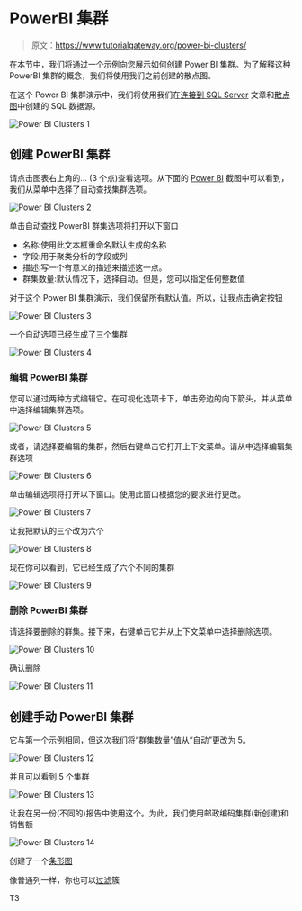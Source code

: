 # PowerBI 集群

> 原文：<https://www.tutorialgateway.org/power-bi-clusters/>

在本节中，我们将通过一个示例向您展示如何创建 Power BI 集群。为了解释这种 PowerBI 集群的概念，我们将使用我们之前创建的散点图。

在这个 Power BI 集群演示中，我们将使用我们在[连接到 SQL Server](https://www.tutorialgateway.org/connect-power-bi-to-sql-server/) 文章和[散点图](https://www.tutorialgateway.org/scatter-chart-in-power-bi/)中创建的 SQL 数据源。

![Power BI Clusters 1](img/07371c596dfc1c02f1c4b3ec3ea03c0a.png)

## 创建 PowerBI 集群

请点击图表右上角的… (3 个点)查看选项。从下面的 [Power BI](https://www.tutorialgateway.org/power-bi-tutorial/) 截图中可以看到，我们从菜单中选择了自动查找集群选项。

![Power BI Clusters 2](img/ac5db22f5d508ceb96241fa47ad5f672.png)

单击自动查找 PowerBI 群集选项将打开以下窗口

*   名称:使用此文本框重命名默认生成的名称
*   字段:用于聚类分析的字段或列
*   描述:写一个有意义的描述来描述这一点。
*   群集数量:默认情况下，选择自动。但是，您可以指定任何整数值

对于这个 Power BI 集群演示，我们保留所有默认值。所以，让我点击确定按钮

![Power BI Clusters 3](img/66250b3a157619d928c5afec72798495.png)

一个自动选项已经生成了三个集群

![Power BI Clusters 4](img/0bab99e01f470a06e1436c571dd2d423.png)

### 编辑 PowerBI 集群

您可以通过两种方式编辑它。在可视化选项卡下，单击旁边的向下箭头，并从菜单中选择编辑集群选项。

![Power BI Clusters 5](img/9cbc188a4afe5bf69455e80576a3f746.png)

或者，请选择要编辑的集群，然后右键单击它打开上下文菜单。请从中选择编辑集群选项

![Power BI Clusters 6](img/dada2e4ded6b3dca2071e369bf418d54.png)

单击编辑选项将打开以下窗口。使用此窗口根据您的要求进行更改。

![Power BI Clusters 7](img/6bde06d4e4fb9a30d5ce0043a20f17aa.png)

让我把默认的三个改为六个

![Power BI Clusters 8](img/15dd5b25e544cae98acd4bcb58b8daa1.png)

现在你可以看到，它已经生成了六个不同的集群

![Power BI Clusters 9](img/45c5fecb0f69cc31b3cc6d65fb647c0e.png)

### 删除 PowerBI 集群

请选择要删除的群集。接下来，右键单击它并从上下文菜单中选择删除选项。

![Power BI Clusters 10](img/abdfc6a3a8133db787e55bb0291077ba.png)

确认删除

![Power BI Clusters 11](img/bf436007e0a01a6e8324911e9ead1396.png)

## 创建手动 PowerBI 集群

它与第一个示例相同，但这次我们将“群集数量”值从“自动”更改为 5。

![Power BI Clusters 12](img/fdc8fb535f19b776f6bc28b616681cb1.png)

并且可以看到 5 个集群

![Power BI Clusters 13](img/b3eb31f3b147ca6ec54831f10fe5d131.png)

让我在另一份(不同的)报告中使用这个。为此，我们使用邮政编码集群(新创建)和销售额

![Power BI Clusters 14](img/f28e62521bfadbb583180ebb9540dcc6.png)

创建了一个[条形图](https://www.tutorialgateway.org/power-bi-bar-chart/)

像普通列一样，你也可以[过滤](https://www.tutorialgateway.org/power-bi-basic-filters/)簇

T3